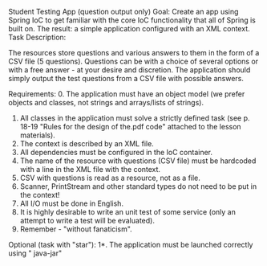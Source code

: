 Student Testing App (question output only)
Goal: Create an app using Spring IoC to get familiar with the core IoC functionality that all of Spring is built on.
The result: a simple application configured with an XML context.
Task Description:

The resources store questions and various answers to them in the form of a CSV file (5 questions).
Questions can be with a choice of several options or with a free answer - at your desire and discretion.
The application should simply output the test questions from a CSV file with possible answers.

Requirements:
0. The application must have an object model (we prefer objects and classes, not strings and arrays/lists of strings).
1. All classes in the application must solve a strictly defined task (see p. 18-19 "Rules for the design of the.pdf code" attached to the lesson materials).
2. The context is described by an XML file.
3. All dependencies must be configured in the IoC container.
4. The name of the resource with questions (CSV file) must be hardcoded with a line in the XML file with the context.
5. CSV with questions is read as a resource, not as a file.
6. Scanner, PrintStream and other standard types do not need to be put in the context!
7. All I/O must be done in English.
8. It is highly desirable to write an unit test of some service (only an attempt to write a test will be evaluated).
9. Remember - "without fanaticism".

Optional (task with "star"):
1*. The application must be launched correctly using " java-jar"